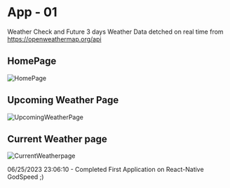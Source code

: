 # App - 01
Weather Check and Future 3 days Weather 
Data detched on real time from https://openweathermap.org/api
## HomePage
![HomePage](https://github.com/karthixv4/react-native-learnings/assets/100293740/b98f5a52-f470-4047-99ad-1b86d2e8019c)


## Upcoming Weather Page 
![UpcomingWeatherPage](https://github.com/karthixv4/react-native-learnings/assets/100293740/4559e6d0-e78f-498e-8d89-a2ab15eecc2d)


## Current Weather page 
![CurrentWeatherpage](https://github.com/karthixv4/react-native-learnings/assets/100293740/680ba2fd-d351-4174-ab4e-934c23f4affd)

06/25/2023 23:06:10 - Completed First Application on React-Native GodSpeed ;)
